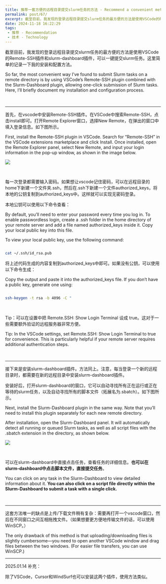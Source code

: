 ```yaml
---
title: 推荐一套方便的远程目录提交slurm任务的方法 - Recommend a convenient method for submitting slurm jobs in remote directories
permalink: post/67/
excerpt: 截至目前，我发现的登录远程目录提交slurm任务的最方便的方法是使用VSCode的Remote-SSH插件和slurm-dashboard插件，可以一键提交slurm任务。这里简单的记录一下我的安装和配置方法。<br>So far, the most convenient way I’ve found to submit Slurm tasks on a remote directory is by using VSCode’s Remote-SSH plugin combined with the Slurm-Dashboard plugin, allowing one-click submission of Slurm tasks. Here, I’ll briefly document my installation and configuration process.
date: 2024-11-18 16:22:29
tags: 
 - 推荐 - Recommendation
 - 技术 - Technology
---
```


截至目前，我发现的登录远程目录提交slurm任务的最方便的方法是使用VSCode的Remote-SSH插件和slurm-dashboard插件，可以一键提交slurm任务。这里简单的记录一下我的安装和配置方法。

So far, the most convenient way I’ve found to submit Slurm tasks on a remote directory is by using VSCode’s Remote-SSH plugin combined with the Slurm-Dashboard plugin, allowing one-click submission of Slurm tasks. Here, I’ll briefly document my installation and configuration process.

<br>

---

首先，在vscode中安装Remote-SSH插件。在VSCode中搜索Remote-SSH，点击install即可。打开Remote Explorer窗口，选择New Remote，在弹出的窗口中填入登录信息。如下图所示。

First, install the Remote-SSH plugin in VSCode. Search for “Remote-SSH” in the VSCode extensions marketplace and click Install. Once installed, open the Remote Explorer panel, select New Remote, and input your login information in the pop-up window, as shown in the image below.

![](1.png)

<br>

每一次登录都需要输入密码。如果想让vscode记住密码，可以在远程目录的home下新建一个文件夹.ssh，然后在.ssh下新建一个文件authorized_keys，将本地的公钥复制到authorized_keys中。这样就可以实现无密码登录。

本地公钥可以使用以下命令查看：

By default, you’ll need to enter your password every time you log in. To enable passwordless login, create a .ssh folder in the home directory of your remote server and add a file named authorized_keys inside it. Copy your local public key into this file.

To view your local public key, use the following command:

```bash

cat ~/.ssh/id_rsa.pub

```

将上述代码生成的内容复制到authorized_keys中即可。如果没有公钥，可以使用以下命令生成：

Copy the output and paste it into the authorized_keys file. If you don’t have a public key, generate one using:

```bash

ssh-keygen -t rsa -b 4096 -C "

```

<br>

Tip：可以在设置中把 Remote.SSH: Show Login Terminal 设成 true。这对于一些需要额外验证的远程服务器非常方便。

Tip: In the VSCode settings, set Remote.SSH: Show Login Terminal to true for convenience. This is particularly helpful if your remote server requires additional authentication steps.

<br>

---

接下来是安装slurm-dashboard插件。方法同上。注意，每当登录一个新的远程目录时，都需要在新的远程目录中安装slurm-dashboard插件。

安装好后，打开slurm-dashboard的窗口，它可以自动寻找所有正在运行或正在等待的slurm任务，以及自动寻找所有的脚本文件（拓展名为.sbatch）。如下图所示。

Next, install the Slurm-Dashboard plugin in the same way. Note that you’ll need to install this plugin separately for each new remote directory.

After installation, open the Slurm-Dashboard panel. It will automatically detect all running or queued Slurm tasks, as well as all script files with the .sbatch extension in the directory, as shown below.

![](2.png)

<br>

可以在slurm-dashboard中直接点击任务，查看任务的详细信息。**也可以在slurm-dashboard中点击脚本文件，直接提交任务**。

You can click on any task in the Slurm-Dashboard to view detailed information about it. **You can also click on a script file directly within the Slurm-Dashboard to submit a task with a single click.**

<br>

---

这套方法唯一的缺点是上传/下载文件稍有复杂：需要再打开一个vscode窗口，然后在不同窗口之间互相拖拽文件。（如果想要更方便地传输文件的话，可以使用WinSCP。）

The only drawback of this method is that uploading/downloading files is slightly cumbersome—you need to open another VSCode window and drag files between the two windows. (For easier file transfers, you can use WinSCP.)

---

2025.01.14 补充：

除了VSCode，Cursor和WindSurf也可以安装这两个插件，使用方法类似。